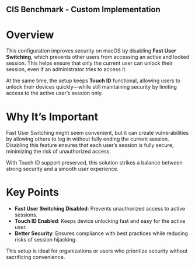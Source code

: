 ## CIS Benchmark - Custom Implementation


# Overview  
This configuration improves security on macOS by disabling **Fast User Switching**, which prevents other users from accessing an active and locked session. 
This helps ensure that only the current user can unlock their session, even if an administrator tries to access it.  

At the same time, the setup keeps **Touch ID** functional, allowing users to unlock their devices quickly—while still maintaining security by limiting access to the active user’s session only.  

# Why It’s Important  
Fast User Switching might seem convenient, but it can create vulnerabilities by allowing others to log in without fully ending the current session. 
Disabling this feature ensures that each user’s session is fully secure, minimizing the risk of unauthorized access.  

With Touch ID support preserved, this solution strikes a balance between strong security and a smooth user experience.  

# Key Points  
- **Fast User Switching Disabled**: Prevents unauthorized access to active sessions.  
- **Touch ID Enabled**: Keeps device unlocking fast and easy for the active user.  
- **Better Security**: Ensures compliance with best practices while reducing risks of session hijacking.  

This setup is ideal for organizations or users who prioritize security without sacrificing convenience.


